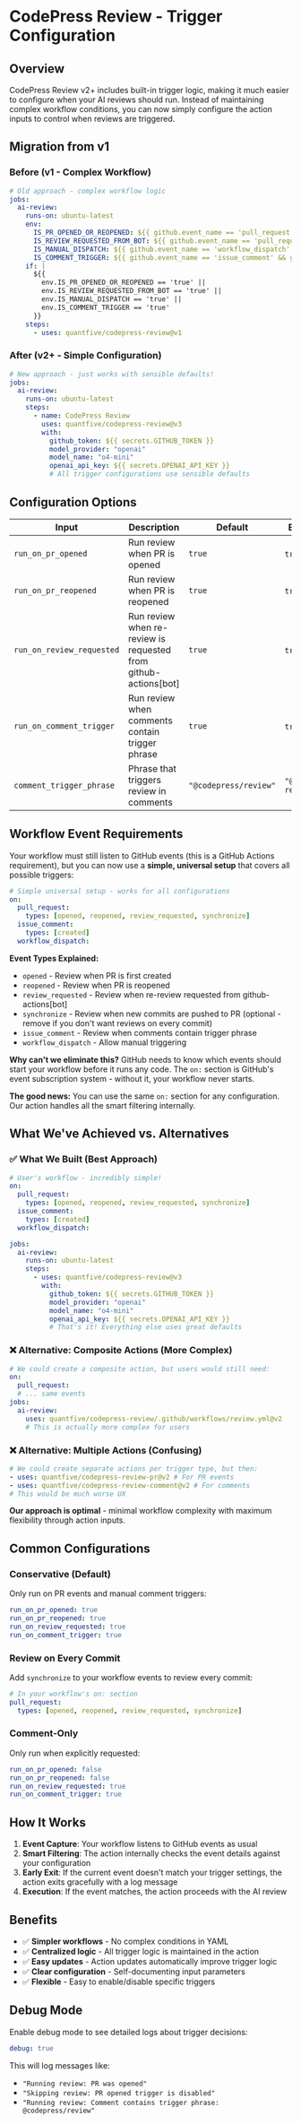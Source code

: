 # CodePress Review - Trigger Configuration

## Overview

CodePress Review v2+ includes built-in trigger logic, making it much easier to configure when your AI reviews should run. Instead of maintaining complex workflow conditions, you can now simply configure the action inputs to control when reviews are triggered.

## Migration from v1

### Before (v1 - Complex Workflow)

```yaml
# Old approach - complex workflow logic
jobs:
  ai-review:
    runs-on: ubuntu-latest
    env:
      IS_PR_OPENED_OR_REOPENED: ${{ github.event_name == 'pull_request' && (github.event.action == 'opened' || github.event.action == 'reopened') }}
      IS_REVIEW_REQUESTED_FROM_BOT: ${{ github.event_name == 'pull_request' && github.event.action == 'review_requested' && github.event.requested_reviewer.login == 'github-actions[bot]' }}
      IS_MANUAL_DISPATCH: ${{ github.event_name == 'workflow_dispatch' }}
      IS_COMMENT_TRIGGER: ${{ github.event_name == 'issue_comment' && github.event.issue.pull_request && contains(github.event.comment.body, '@codepress/review') }}
    if: |
      ${{
        env.IS_PR_OPENED_OR_REOPENED == 'true' ||
        env.IS_REVIEW_REQUESTED_FROM_BOT == 'true' ||
        env.IS_MANUAL_DISPATCH == 'true' ||
        env.IS_COMMENT_TRIGGER == 'true'
      }}
    steps:
      - uses: quantfive/codepress-review@v1
```

### After (v2+ - Simple Configuration)

```yaml
# New approach - just works with sensible defaults!
jobs:
  ai-review:
    runs-on: ubuntu-latest
    steps:
      - name: CodePress Review
        uses: quantfive/codepress-review@v3
        with:
          github_token: ${{ secrets.GITHUB_TOKEN }}
          model_provider: "openai"
          model_name: "o4-mini"
          openai_api_key: ${{ secrets.OPENAI_API_KEY }}
          # All trigger configurations use sensible defaults
```

## Configuration Options

| Input                     | Description                                                     | Default               | Example         |
| ------------------------- | --------------------------------------------------------------- | --------------------- | --------------- |
| `run_on_pr_opened`        | Run review when PR is opened                                    | `true`                | `true`/`false`  |
| `run_on_pr_reopened`      | Run review when PR is reopened                                  | `true`                | `true`/`false`  |
| `run_on_review_requested` | Run review when re-review is requested from github-actions[bot] | `true`                | `true`/`false`  |
| `run_on_comment_trigger`  | Run review when comments contain trigger phrase                 | `true`                | `true`/`false`  |
| `comment_trigger_phrase`  | Phrase that triggers review in comments                         | `"@codepress/review"` | `"@bot review"` |

## Workflow Event Requirements

Your workflow must still listen to GitHub events (this is a GitHub Actions requirement), but you can now use a **simple, universal setup** that covers all possible triggers:

```yaml
# Simple universal setup - works for all configurations
on:
  pull_request:
    types: [opened, reopened, review_requested, synchronize]
  issue_comment:
    types: [created]
  workflow_dispatch:
```

**Event Types Explained:**

- `opened` - Review when PR is first created
- `reopened` - Review when PR is reopened
- `review_requested` - Review when re-review requested from github-actions[bot]
- `synchronize` - Review when new commits are pushed to PR (optional - remove if you don't want reviews on every commit)
- `issue_comment` - Review when comments contain trigger phrase
- `workflow_dispatch` - Allow manual triggering

**Why can't we eliminate this?** GitHub needs to know which events should start your workflow before it runs any code. The `on:` section is GitHub's event subscription system - without it, your workflow never starts.

**The good news:** You can use the same `on:` section for any configuration. Our action handles all the smart filtering internally.

## What We've Achieved vs. Alternatives

### ✅ What We Built (Best Approach)

```yaml
# User's workflow - incredibly simple!
on:
  pull_request:
    types: [opened, reopened, review_requested, synchronize]
  issue_comment:
    types: [created]
  workflow_dispatch:

jobs:
  ai-review:
    runs-on: ubuntu-latest
    steps:
      - uses: quantfive/codepress-review@v3
        with:
          github_token: ${{ secrets.GITHUB_TOKEN }}
          model_provider: "openai"
          model_name: "o4-mini"
          openai_api_key: ${{ secrets.OPENAI_API_KEY }}
          # That's it! Everything else uses great defaults
```

### ❌ Alternative: Composite Actions (More Complex)

```yaml
# We could create a composite action, but users would still need:
on:
  pull_request:
  # ... same events
jobs:
  ai-review:
    uses: quantfive/codepress-review/.github/workflows/review.yml@v2
    # This is actually more complex for users
```

### ❌ Alternative: Multiple Actions (Confusing)

```yaml
# We could create separate actions per trigger type, but then:
- uses: quantfive/codepress-review-pr@v2 # For PR events
- uses: quantfive/codepress-review-comment@v2 # For comments
# This would be much worse UX
```

**Our approach is optimal** - minimal workflow complexity with maximum flexibility through action inputs.

## Common Configurations

### Conservative (Default)

Only run on PR events and manual comment triggers:

```yaml
run_on_pr_opened: true
run_on_pr_reopened: true
run_on_review_requested: true
run_on_comment_trigger: true
```

### Review on Every Commit

Add `synchronize` to your workflow events to review every commit:

```yaml
# In your workflow's on: section
pull_request:
  types: [opened, reopened, review_requested, synchronize]
```

### Comment-Only

Only run when explicitly requested:

```yaml
run_on_pr_opened: false
run_on_pr_reopened: false
run_on_review_requested: true
run_on_comment_trigger: true
```

## How It Works

1. **Event Capture**: Your workflow listens to GitHub events as usual
2. **Smart Filtering**: The action internally checks the event details against your configuration
3. **Early Exit**: If the current event doesn't match your trigger settings, the action exits gracefully with a log message
4. **Execution**: If the event matches, the action proceeds with the AI review

## Benefits

- ✅ **Simpler workflows** - No complex conditions in YAML
- ✅ **Centralized logic** - All trigger logic is maintained in the action
- ✅ **Easy updates** - Action updates automatically improve trigger logic
- ✅ **Clear configuration** - Self-documenting input parameters
- ✅ **Flexible** - Easy to enable/disable specific triggers

## Debug Mode

Enable debug mode to see detailed logs about trigger decisions:

```yaml
debug: true
```

This will log messages like:

- `"Running review: PR was opened"`
- `"Skipping review: PR opened trigger is disabled"`
- `"Running review: Comment contains trigger phrase: @codepress/review"`
